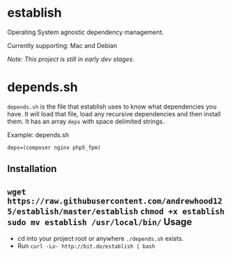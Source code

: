 establish
========

Operating System agnostic dependency management.

Currently supporting: Mac and Debian

*Note: This project is still in early dev stages.*  

depends.sh
==========
`depends.sh` is the file that establish uses to know what dependencies
you have. It will load that file, load any recursive dependencies and
then install them. It has an array `deps` with space delimited strings.

Example: depends.sh
````
deps=(composer nginx php5_fpm)
````

Installation
------------
`wget
https://raw.githubusercontent.com/andrewhood125/establish/master/establish`
`chmod +x establish`
`sudo mv establish /usr/local/bin/`
Usage
-----
  - cd into your project root or anywhere `./depends.sh` exists.
  - Run `curl -Lo- http://bit.do/establish | bash`
